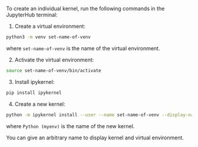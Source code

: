 To create an individual kernel, run the following commands in the JupyterHub terminal:

1. Create a virtual environment:

```bash
python3 -m venv set-name-of-venv
```

where `set-name-of-venv` is the name of the virtual environment.

2. Activate the virtual environment:

```bash
source set-name-of-venv/bin/activate
```

3. Install ipykernel:

```bash
pip install ipykernel
```

4. Create a new kernel:

```bash
python -m ipykernel install --user --name set-name-of-venv --display-name "Python (myenv)"
```

where `Python (myenv)` is the name of the new kernel.

You can give an arbitrary name to display kernel and virtual environment.
